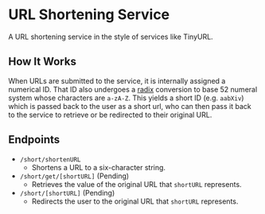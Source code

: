 # URL Shortening Service

A URL shortening service in the style of services like TinyURL.

## How It Works

When URLs are submitted to the service, it is internally assigned a numerical ID. That ID also undergoes a [radix](https://en.wikipedia.org/wiki/Radix) conversion to base 52 numeral system whose characters are `a-zA-Z`. This yields a short ID (e.g. `aabXiv`) which is passed back to the user as a short url, who can then pass it back to the service to retrieve or be redirected to their original URL.

## Endpoints

* `/short/shortenURL`
  * Shortens a URL to a six-character string.
* `/short/get/[shortURL]` (Pending)
  * Retrieves the value of the original URL that `shortURL` represents.
* `/short/[shortURL]` (Pending)
  * Redirects the user to the original URL that `shortURL` represents.

